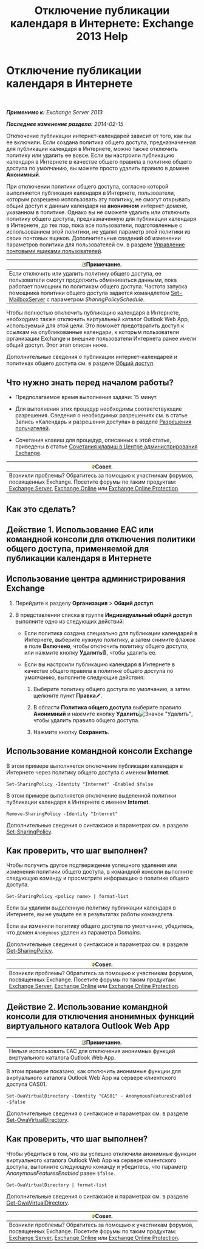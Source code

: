 ﻿---
title: 'Отключение публикации календаря в Интернете: Exchange 2013 Help'
TOCTitle: Отключение публикации календаря в Интернете
ms:assetid: f26dbf04-9dae-460f-a987-2ad3dfbc7b7e
ms:mtpsurl: https://technet.microsoft.com/ru-ru/library/JJ853047(v=EXCHG.150)
ms:contentKeyID: 50556503
ms.date: 04/30/2018
mtps_version: v=EXCHG.150
ms.translationtype: HT
---

# Отключение публикации календаря в Интернете

 

_**Применимо к:** Exchange Server 2013_

_**Последнее изменение раздела:** 2014-02-15_

Отключение публикации интернет-календарей зависит от того, как вы ее включили. Если создана политика общего доступа, предназначенная для публикации календаря в Интернете, можно также отключить политику или удалить ее вовсе. Если вы настроили публикацию календаря в Интернете в качестве общего правила в политике общего доступа по умолчанию, вы можете просто удалить правило в домене **Анонимный**.

При отключении политики общего доступа, согласно которой выполняется публикация календаря в Интернете, пользователи, которым разрешено использовать эту политику, не смогут открывать общий доступ к данным календаря на **анонимном** интернет-домене, указанном в политике. Однако вы не сможете удалить или отключить политику общего доступа, предназначенную для публикации календаря в Интернете, до тех пор, пока все пользователи, подготовленные с использованием этой политики, не удалят параметр этой политики из своих почтовых ящиков. Дополнительные сведений об изменении параметров политики для пользователей см. в разделе [Управление почтовыми ящиками пользователей](manage-user-mailboxes-exchange-2013-help.md).

<table>
<thead>
<tr class="header">
<th><img src="images/JJ126620.note(EXCHG.150).gif" title="Примечание" alt="Примечание" />Примечание.</th>
</tr>
</thead>
<tbody>
<tr class="odd">
<td>Если отключить или удалить политику общего доступа, ее пользователи смогут продолжить обмениваться данными, пока работает помощник по политикам общего доступа. Частота запуска помощника политики общего доступа задается командлетом <a href="https://technet.microsoft.com/ru-ru/library/aa998651(v=exchg.150)">Set-MailboxServer</a> с параметром <em>SharingPolicySchedule</em>.</td>
</tr>
</tbody>
</table>


Чтобы полностью отключить публикацию календаря в Интернете, необходимо также отключить виртуальный каталог Outlook Web App, используемый для этой цели. Это поможет предотвратить доступ к ссылкам на опубликованные календари, к которым пользователи организации Exchange и внешние пользователи Интернета ранее имели общий доступ. Этот этап описан ниже.

Дополнительные сведения о публикации интернет-календарей и политиках общего доступа см. в разделе [Общий доступ](sharing-exchange-2013-help.md).

## Что нужно знать перед началом работы?

  - Предполагаемое время выполнения задачи: 15 минут.

  - Для выполнения этих процедур необходимы соответствующие разрешения. Сведения о необходимых разрешениях см. в статье Запись «Календарь и разрешения доступа» в разделе [Разрешения получателей](recipients-permissions-exchange-2013-help.md).

  - Сочетания клавиш для процедур, описанных в этой статье, приведены в статье [Сочетания клавиш в Центре администрирования Exchange](keyboard-shortcuts-in-the-exchange-admin-center-exchange-online-protection-help.md).

<table>
<thead>
<tr class="header">
<th><img src="images/Bb124558.tip(EXCHG.150).gif" title="Совет" alt="Совет" />Совет.</th>
</tr>
</thead>
<tbody>
<tr class="odd">
<td>Возникли проблемы? Обратитесь за помощью к участникам форумов, посвященных Exchange. Посетите форумы по таким продуктам: <a href="https://go.microsoft.com/fwlink/p/?linkid=60612">Exchange Server</a>, <a href="https://go.microsoft.com/fwlink/p/?linkid=267542">Exchange Online</a> или <a href="https://go.microsoft.com/fwlink/p/?linkid=285351">Exchange Online Protection</a>.</td>
</tr>
</tbody>
</table>


## Как это сделать?

## Действие 1. Использование EAC или командной консоли для отключения политики общего доступа, применяемой для публикации календаря в Интернете

## Использование центра администрирования Exchange

1.  Перейдите к разделу **Организация** \> **Общий доступ**.

2.  В представлении списка в группе **Индивидуальный общий доступ** выполните одно из следующих действий:
    
      - Если политика создана специально для публикации календарей в Интернете, выберите нужную политику, а затем снимите флажок в поле **Включено**, чтобы отключить политику общего доступа, или нажмите кнопку **Удалить**![Значок удаления](images/Dd979797.14f639f6-61e8-4418-bbfb-0db14de9d2f5(EXCHG.150).gif "Значок удаления"), чтобы удалить ее.
    
      - Если вы настроили публикацию календаря в Интернете в качестве общего правила в политике общего доступа по умолчанию, выполните следующие действия:
        
        1.  Выберите политику общего доступа по умолчанию, а затем щелкните пункт **Правка**![Значок редактирования](images/Bb124582.6f53ccb2-1f13-4c02-bea0-30690e6ea71d(EXCHG.150).gif "Значок редактирования").
        
        2.  В области **Политика общего доступа** выберите правило **Анонимный** и нажмите кнопку **Удалить**![Значок "Удалить"](images/JJ657492.479b6ced-8d64-4277-a725-f17fea202b28(EXCHG.150).gif "Значок \"Удалить\""), чтобы удалить правило общего доступа.
        
        3.  Нажмите кнопку **Сохранить**.

## Использование командной консоли Exchange

В этом примере выполняется отключение публикации календаря в Интернете через политику общего доступа с именем **Internet**.

    Set-SharingPolicy -Identity "Internet" -Enabled $false

В этом примере выполняется отключение выделенной политики публикации календаря в Интернете с именем **Internet**.

    Remove-SharingPolicy -Identity "Internet"

Дополнительные сведения о синтаксисе и параметрах см. в разделе [Set-SharingPolicy](https://technet.microsoft.com/ru-ru/library/dd297931\(v=exchg.150\)).

## Как проверить, что шаг выполнен?

Чтобы получить другое подтверждение успешного удаления или изменения политики общего доступа, в командной консоли выполните следующую команду и просмотрите информацию о политике общего доступа.

    Get-SharingPolicy <policy name> | format-list

Если вы удалили выделенную политику публикации календаря в Интернете, вы не увидите ее в результатах работы командлета.

Если вы изменяли политику общего доступа по умолчанию, убедитесь, что домен `Anonymous` удален из параметра *Domains*.

Дополнительные сведения о синтаксисе и параметрах см. в разделе [Get-SharingPolicy](https://technet.microsoft.com/ru-ru/library/dd335081\(v=exchg.150\)).

<table>
<thead>
<tr class="header">
<th><img src="images/Bb124558.tip(EXCHG.150).gif" title="Совет" alt="Совет" />Совет.</th>
</tr>
</thead>
<tbody>
<tr class="odd">
<td>Возникли проблемы? Обратитесь за помощью к участникам форумов, посвященных Exchange. Посетите форумы по таким продуктам: <a href="https://go.microsoft.com/fwlink/p/?linkid=60612">Exchange Server</a>, <a href="https://go.microsoft.com/fwlink/p/?linkid=267542">Exchange Online</a> или <a href="https://go.microsoft.com/fwlink/p/?linkid=285351">Exchange Online Protection</a>.</td>
</tr>
</tbody>
</table>


## Действие 2. Использование командной консоли для отключения анонимных функций виртуального каталога Outlook Web App

<table>
<thead>
<tr class="header">
<th><img src="images/JJ126620.note(EXCHG.150).gif" title="Примечание" alt="Примечание" />Примечание.</th>
</tr>
</thead>
<tbody>
<tr class="odd">
<td>Нельзя использовать EAC для отключения анонимных функций виртуального каталога Outlook Web App.</td>
</tr>
</tbody>
</table>


В этом примере показано, как отключить анонимные функции для виртуального каталога Outlook Web App на сервере клиентского доступа CAS01.

    Set-OwaVirtualDirectory -Identity "CAS01" - AnonymousFeaturesEnabled -$false

Дополнительные сведения о синтаксисе и параметрах см. в разделе [Set-OwaVirtualDirectory](https://technet.microsoft.com/ru-ru/library/bb123515\(v=exchg.150\)).

## Как проверить, что шаг выполнен?

Чтобы убедиться в том, что вы успешно отключили анонимные функции виртуального каталога Outlook Web App на сервере клиентского доступа, выполните следующую команду и убедитесь, что параметр *AnonymousFeaturesEnabled* равен `$false`.

    Get-OwaVirtualDirectory | format-list

Дополнительные сведения о синтаксисе и параметрах см. в разделе [Get-OwaVirtualDirectory](https://technet.microsoft.com/ru-ru/library/aa998588\(v=exchg.150\)).

<table>
<thead>
<tr class="header">
<th><img src="images/Bb124558.tip(EXCHG.150).gif" title="Совет" alt="Совет" />Совет.</th>
</tr>
</thead>
<tbody>
<tr class="odd">
<td>Возникли проблемы? Обратитесь за помощью к участникам форумов, посвященных Exchange. Посетите форумы по таким продуктам: <a href="https://go.microsoft.com/fwlink/p/?linkid=60612">Exchange Server</a>, <a href="https://go.microsoft.com/fwlink/p/?linkid=267542">Exchange Online</a> или <a href="https://go.microsoft.com/fwlink/p/?linkid=285351">Exchange Online Protection</a>.</td>
</tr>
</tbody>
</table>

